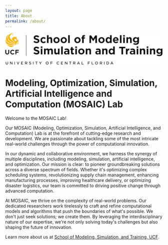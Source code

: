 ```yaml
---
layout: page
title: About
permalink: /about/
---
```


![School of Modeling, Simulation, and Training, UCF](smst.png)

# Modeling, Optimization, Simulation, Artificial Intelligence and Computation (MOSAIC) Lab

Welcome to the MOSAIC Lab!

Our MOSAIC (Modeling, Optimization, Simulation, Artificial Intelligence, and Computation) Lab is at the forefront of cutting-edge research and development. We are passionate about tackling some of the most intricate real-world challenges through the power of computational innovation.

In our dynamic and collaborative environment, we harness the synergy of multiple disciplines, including modeling, simulation, artificial intelligence, and optimization. Our mission is clear: to pioneer groundbreaking solutions across a diverse spectrum of fields. Whether it's optimizing complex scheduling systems, revolutionizing supply chain management, enhancing manufacturing processes, improving healthcare delivery, or optimizing disaster logistics, our team is committed to driving positive change through advanced computation.

At MOSAIC, we thrive on the complexity of real-world problems. Our dedicated researchers work tirelessly to craft and refine computational models and algorithms that push the boundaries of what's possible. We don't just seek solutions; we create them. By leveraging the interdisciplinary nature of our expertise, we're not only solving today's challenges but also shaping the future of innovation.

Learn more about us at [School of Modeling, Simulation, and Training, UCF](https://www.ist.ucf.edu/).
